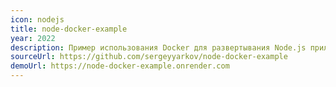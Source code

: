 ```yaml
---
icon: nodejs
title: node-docker-example
year: 2022
description: Пример использования Docker для развертывания Node.js приложения
sourceUrl: https://github.com/sergeyyarkov/node-docker-example
demoUrl: https://node-docker-example.onrender.com
---
```

